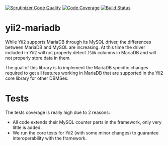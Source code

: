 [![Scrutinizer Code Quality](https://scrutinizer-ci.com/g/SAM-IT/yii2-mariadb/badges/quality-score.png?b=master)](https://scrutinizer-ci.com/g/SAM-IT/yii2-mariadb/?branch=master)
[![Code Coverage](https://scrutinizer-ci.com/g/SAM-IT/yii2-mariadb/badges/coverage.png?b=master)](https://scrutinizer-ci.com/g/SAM-IT/yii2-mariadb/?branch=master)
[![Build Status](https://travis-ci.org/SAM-IT/yii2-mariadb.svg?branch=master)](https://travis-ci.org/SAM-IT/yii2-mariadb)

# yii2-mariadb
While Yii2 supports MariaDB through its MySQL driver, the differences between MariaDB and MySQL are increasing.
At this time the driver included in Yii2 will not properly detect `JSON` columns in MariaDB and will not properly store
data in them.

The goal of this library is to implement the MariaDB specific changes required to get all features working in MariaDB that
are supported in the Yii2 core library for other DBMSes.

# Tests
The tests coverage is really high due to 2 reasons:
- All code extends their MySQL counter parts in the framework, only very little is added.
- We run the core tests for Yii2 (with some minor changes) to guarantee interoperability with the framework.



